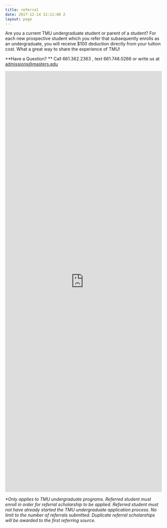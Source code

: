 ```yaml
---
title: referral
date: 2017-12-14 22:11:00 Z
layout: page
---
```


Are you a current TMU undergraduate student or parent of a student? For each new prospective student which you refer that subsequently enrolls as an undergraduate, you will receive $100 deduction directly from your tuition cost. What a great way to share the experience of TMU! 

**Have a Question?
** Call 661.362.2363
, text 661.748.0266
 or write us at admissions@masters.edu

<iframe src="https://masters.formstack.com/forms/admissions_referrals" width="100%" height="1350" style="border: none;"></iframe>

*\*Only applies to TMU undergraduate programs. Referred student must enroll in order for referral scholarship to be applied. Referred student must not have already started the TMU undergraduate application process. No limit to the number of referrals submitted. Duplicate referral scholarships will be awarded to the first referring source.*